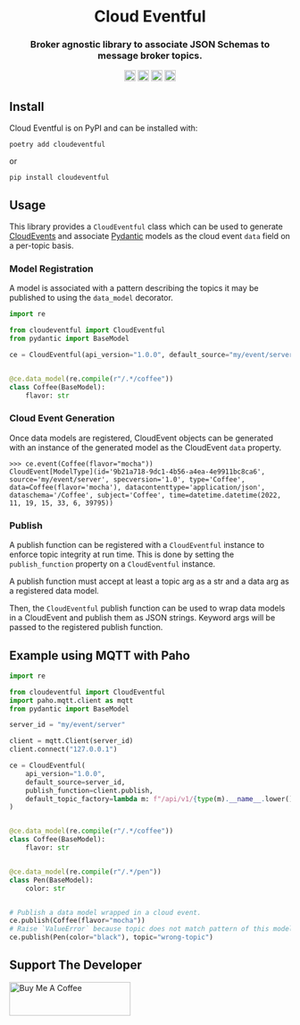 <!--suppress HtmlDeprecatedAttribute -->
<div align=center>
  <h1>Cloud Eventful</h1>
  <h3>Broker agnostic library to associate JSON Schemas to message broker topics.</h3>
  <img src="https://img.shields.io/badge/License-MIT-blue.svg"
   height="20"
   alt="License: MIT">
  <img src="https://img.shields.io/badge/code%20style-black-000000.svg"
   height="20"
   alt="Code style: black">
  <img src="https://img.shields.io/pypi/v/cloudeventful.svg"
   height="20"
   alt="PyPI version">
  <img src="https://img.shields.io/badge/coverage-100%25-success"
   height="20"
   alt="Code Coverage">
</div>

## Install

Cloud Eventful is on PyPI and can be installed with:

```shell
poetry add cloudeventful
```

or

```shell
pip install cloudeventful
```

## Usage

This library provides a `CloudEventful` class which can be used to generate
[CloudEvents](https://cloudevents.io/) and associate
[Pydantic](https://pydantic-docs.helpmanual.io/) models as the cloud event `data` field
on a per-topic basis.

### Model Registration

A model is associated with a pattern describing the topics it may be published to using
the `data_model` decorator.

```python
import re

from cloudeventful import CloudEventful
from pydantic import BaseModel

ce = CloudEventful(api_version="1.0.0", default_source="my/event/server")


@ce.data_model(re.compile(r"/.*/coffee"))
class Coffee(BaseModel):
    flavor: str
```

### Cloud Event Generation

Once data models are registered, CloudEvent objects can be generated with an instance of
the generated model as the CloudEvent `data` property.

```pycon
>>> ce.event(Coffee(flavor="mocha"))
CloudEvent[ModelType](id='9b21a718-9dc1-4b56-a4ea-4e9911bc8ca6', source='my/event/server', specversion='1.0', type='Coffee', data=Coffee(flavor='mocha'), datacontenttype='application/json', dataschema='/Coffee', subject='Coffee', time=datetime.datetime(2022, 11, 19, 15, 33, 6, 39795))
```

### Publish

A publish function can be registered with a `CloudEventful` instance to enforce topic
integrity at run time. This is done by setting the `publish_function` property on a
`CloudEventful` instance.

A publish function must accept at least a topic arg as a str and a data arg as a
registered data model.

Then, the `CloudEventful` publish function can be used to wrap data models in a
CloudEvent and publish them as JSON strings. Keyword args will be passed to the
registered publish function.

## Example using MQTT with Paho

```python
import re

from cloudeventful import CloudEventful
import paho.mqtt.client as mqtt
from pydantic import BaseModel

server_id = "my/event/server"

client = mqtt.Client(server_id)
client.connect("127.0.0.1")

ce = CloudEventful(
    api_version="1.0.0",
    default_source=server_id,
    publish_function=client.publish,
    default_topic_factory=lambda m: f"/api/v1/{type(m).__name__.lower()}"
)


@ce.data_model(re.compile(r"/.*/coffee"))
class Coffee(BaseModel):
    flavor: str


@ce.data_model(re.compile(r"/.*/pen"))
class Pen(BaseModel):
    color: str


# Publish a data model wrapped in a cloud event.
ce.publish(Coffee(flavor="mocha"))
# Raise `ValueError` because topic does not match pattern of this model.
ce.publish(Pen(color="black"), topic="wrong-topic")
```

## Support The Developer

<a href="https://www.buymeacoffee.com/mburkard" target="_blank">
  <img src="https://cdn.buymeacoffee.com/buttons/v2/default-blue.png"
       width="217"
       height="60"
       alt="Buy Me A Coffee">
</a>
